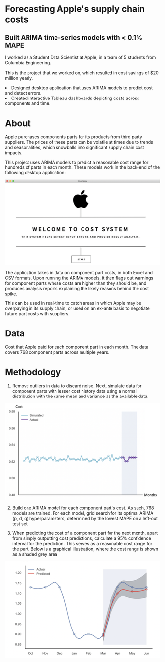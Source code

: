# Forecasting Apple's supply chain costs
## Built ARIMA time-series models with < 0.1% MAPE

I worked as a Student Data Scientist at Apple, in a team of 5 students from Columbia Engineering.
<br><br>This is the project that we worked on, which resulted in cost savings of $20 million yearly.
<li> Designed desktop application that uses ARIMA models to predict cost and detect errors.
<li> Created interactive Tableau dashboards depicting costs across components and time.
 
# About
Apple purchases components parts for its products from third party suppliers. The prices of these parts can be volatile at times due to trends and seasonalities, which snowballs into significant supply chain cost impacts.

This project uses ARIMA models to predict a reasonable cost range for hundreds of parts in each month. These models work in the back-end of the following desktop application:
 
<img src="readme_images/desktop_application.png" width="650">

The application takes in data on component part costs, in both Excel and CSV formats. Upon running the ARIMA models, it then flags out warnings for component parts whose costs are higher than they should be, and produces analysis reports explaining the likely reasons behind the cost spike.

This can be used in real-time to catch areas in which Apple may be overpaying in its supply chain, or used on an ex-ante basis to negotiate future part costs with suppliers.


# Data
Cost that Apple paid for each component part in each month. The data covers 768 component parts across multiple years.


# Methodology
1. Remove outliers in data to discard noise. Next, simulate data for component parts with lesser cost history data using a normal distribution with the same mean and variance as the available data.
<img src="readme_images/data_simulation.png" width="650">

2. Build one ARIMA model for each component part's cost. As such, 768 models are trained. For each model, grid search for its optimal ARIMA (p, d, q) hyperparameters, determined by the lowest MAPE on a left-out test set.

3. When predicting the cost of a component part for the next month, apart from simply outputting cost predictions, calculate a 95% confidence interval for the prediction. This serves as a reasonable cost range for the part. Below is a graphical illustration, where the cost range is shown as a shaded grey area
<img src="readme_images/prediction.png" width="650">




